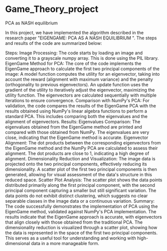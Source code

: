 # Game_Theory_project
PCA as NASH equilibrium

In this project, we have implemented the algorithm described in the research paper "EIGENGAME: PCA AS A NASH EQUILIBRIUM
". The steps and results of the code are summarized below:

Steps:
Image Processing: The code starts by loading an image and converting it to a grayscale numpy array. This is done using the PIL library.
EigenGame Method for PCA: The core of the code implements the EigenGame approach to calculate the first two principal components of the image:
A model function computes the utility for an eigenvector, taking into account the reward (alignment with maximum variance) and the penalty (orthogonality to previous eigenvectors).
An update function uses the gradient of the utility to iteratively adjust the eigenvector, maximizing the utility function.
The eigenvectors are calculated sequentially with multiple iterations to ensure convergence.
Comparison with NumPy's PCA: For validation, the code compares the results of the EigenGame PCA with the results obtained using NumPy's linear algebra functions to perform a standard PCA. This includes comparing both the eigenvalues and the alignment of eigenvectors.
Results:
Eigenvalues Comparison:
The eigenvalues obtained from the EigenGame method are printed and compared with those obtained from NumPy. The eigenvalues are very close, indicating that the EigenGame method is accurate.
Eigenvector Alignment:
The dot products between the corresponding eigenvectors from the EigenGame method and the NumPy PCA are calculated to assess their alignment. The dot products are close to 1, indicating a high degree of alignment.
Dimensionality Reduction and Visualization:
The image data is projected onto the two principal components, effectively reducing its dimensionality.
A scatter plot of the first two principal components is then generated, allowing for visual assessment of the data's structure in this reduced space.
Scatter Plot Analysis:
The scatter plot shows the data points distributed primarily along the first principal component, with the second principal component capturing a smaller but still significant variation.
The data points do not exhibit distinct clustering, which suggests no clear separable classes in the image data or a continuous variation.
Summary:
The code successfully demonstrates the implementation of PCA using the EigenGame method, validated against NumPy's PCA implementation. The results indicate that the EigenGame approach is accurate, with eigenvectors that align closely with those obtained from the traditional PCA. The dimensionality reduction is visualized through a scatter plot, showing how the data is represented in the space of the first two principal components. This serves as a useful tool for understanding and working with high-dimensional data in a more manageable form.

